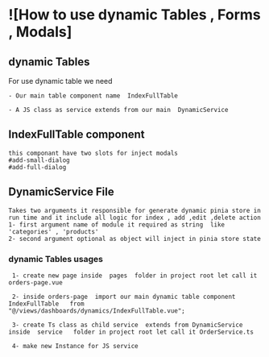 # ![How to use dynamic Tables , Forms , Modals]

## dynamic Tables 
For use dynamic table we need 

    - Our main table component name  IndexFullTable 
       
    - A JS class as service extends from our main  DynamicService
    
## IndexFullTable component 
    this componant have two slots for inject modals
    #add-small-dialog
    #add-full-dialog

## DynamicService File 
    Takes two arguments it responsible for generate dynamic pinia store in run time and it include all logic for index , add ,edit ,delete action 
    1- first argument name of module it required as string  like 'categories' , 'products'
    2- second argument optional as object will inject in pinia store state  
    
    
 ### dynamic Tables usages
     1- create new page inside  pages  folder in project root let call it orders-page.vue
     
     2- inside orders-page  import our main dynamic table component  IndexFullTable   from "@/views/dashboards/dynamics/IndexFullTable.vue"; 
     
     3- create Ts class as child service  extends from DynamicService inside  service   folder in project root let call it OrderService.ts
     
     4- make new Instance for JS service 
